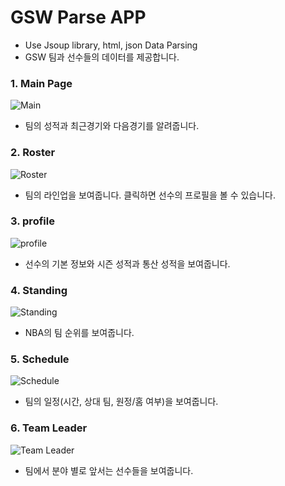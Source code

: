 # GSW Parse APP
- Use Jsoup library, html, json Data Parsing
- GSW 팀과 선수들의 데이터를 제공합니다.

### 1. Main Page
![Main](https://steemitimages.com/350X0//https://user-images.githubusercontent.com/42676880/55764286-e6375380-5aa5-11e9-87cc-abc03e775446.jpg)
- 팀의 성적과 최근경기와 다음경기를 알려줍니다.

### 2. Roster
![Roster](https://steemitimages.com/350X0//https://user-images.githubusercontent.com/42676880/55765173-7a56ea00-5aa9-11e9-8a8d-20753f4d8a5c.jpg)
- 팀의 라인업을 보여줍니다. 클릭하면 선수의 프로필을 볼 수 있습니다.

### 3. profile
![profile](https://steemitimages.com/350X0//https://user-images.githubusercontent.com/42676880/55765170-7a56ea00-5aa9-11e9-9fc1-30902ccb5b6d.jpg)
- 선수의 기본 정보와 시즌 성적과 통산 성적을 보여줍니다.

### 4. Standing
![Standing](https://steemitimages.com/350X0//https://user-images.githubusercontent.com/42676880/55765176-7aef8080-5aa9-11e9-8ba8-6fede11350d9.jpg)
- NBA의 팀 순위를 보여줍니다.

### 5. Schedule
![Schedule](https://steemitimages.com/350X0//https://user-images.githubusercontent.com/42676880/55765175-7aef8080-5aa9-11e9-84fb-b99ae30f76f3.jpg)
- 팀의 일정(시간, 상대 팀, 원정/홈 여부)을 보여줍니다.

### 6. Team Leader
![Team Leader](https://steemitimages.com/350X0//https://user-images.githubusercontent.com/42676880/55765169-79be5380-5aa9-11e9-9b8a-4194d24d3845.jpg)
- 팀에서 분야 별로 앞서는 선수들을 보여줍니다.


